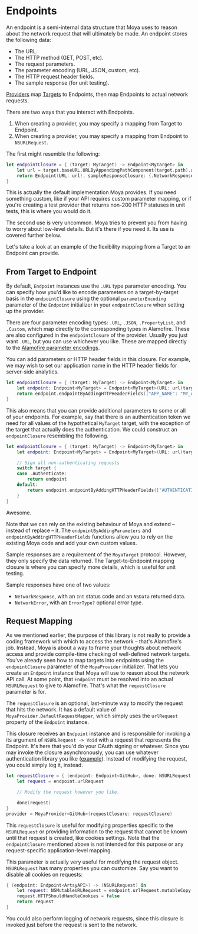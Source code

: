 Endpoints
=========

An endpoint is a semi-internal data structure that Moya uses to reason about 
the network request that will ultimately be made. An endpoint stores the 
following data:

- The URL.
- The HTTP method (GET, POST, etc).
- The request parameters.
- The parameter encoding (URL, JSON, custom, etc).
- The HTTP request header fields.
- The sample response (for unit testing).

[Providers](Providers.md) map [Targets](Targets.md) to Endpoints, then map
Endpoints to actual network requests. 

There are two ways that you interact with Endpoints. 

1. When creating a provider, you may specify a mapping from Target to Endpoint.
1. When creating a provider, you may specify a mapping from Endpoint to `NSURLRequest`. 

The first might resemble the following:

```swift
let endpointClosure = { (target: MyTarget) -> Endpoint<MyTarget> in
    let url = target.baseURL.URLByAppendingPathComponent(target.path).absoluteString
    return Endpoint(URL: url!, sampleResponseClosure: {.NetworkResponse(200, target.sampleData)}, method: target.method, parameters: target.parameters)
}
```

This is actually the default implementation Moya provides. If you need something 
custom, like if your API requires custom parameter mapping, or if you're 
creating a test provider that returns non-200 HTTP statuses in unit tests, this
is where you would do it. 

The second use is very uncommon. Moya tries to prevent you from having to worry
about low-level details. But it's there if you need it. Its use is covered 
further below.

Let's take a look at an example of the flexibility mapping from a Target to 
an Endpoint can provide. 

From Target to Endpoint 
-----------------------

By default, `Endpoint` instances use the `.URL` type parameter encoding. You
can specify how you'd like to encode parameters on a target-by-target basis in
the `endpointClosure` using the optional `parameterEncoding` parameter of the
`Endpoint` initializer in your `endpointClosure` when setting up the provider. 

There are four parameter encoding types: `.URL`, `.JSON`, `.PropertyList`, and
`.Custom`, which map directly to the corresponding types in Alamofire. These 
are also configured in the `endpointClosure` of the provider. Usually you just
want `.URL`, but you can use whichever you like. These are mapped directly to
the [Alamofire parameter encodings](https://github.com/Alamofire/Alamofire/blob/3d271dbbf12e104ab1373bff36c91c5ecbcc3890/Source/ParameterEncoding.swift#L47).

You can add parameters or HTTP header fields in this closure. For example, we 
may wish to set our application name in the HTTP header fields for server-side
analytics. 

```swift
let endpointClosure = { (target: MyTarget) -> Endpoint<MyTarget> in
    let endpoint: Endpoint<MyTarget> = Endpoint<MyTarget>(URL: url(target), sampleResponseClosure: {.NetworkResponse(200, target.sampleData)}, method: target.method, parameters: target.parameters)
    return endpoint.endpointByAddingHTTPHeaderFields(["APP_NAME": "MY_AWESOME_APP"])
}
```

This also means that you can provide additional parameters to some or all of 
your endpoints. For example, say that there is an authentication token we need
for  all values of the hypothetical `MyTarget` target, with the exception of the 
target that actually does the authentication. We could construct an 
`endpointClosure` resembling the following. 

```swift
let endpointClosure = { (target: MyTarget) -> Endpoint<MyTarget> in
    let endpoint: Endpoint<MyTarget> = Endpoint<MyTarget>(URL: url(target), sampleResponseClosure: {.NetworkResponse(200, target.sampleData)}, method: target.method, parameters: target.parameters)

    // Sign all non-authenticating requests
    switch target {
    case .Authenticate:
        return endpoint
    default:
        return endpoint.endpointByAddingHTTPHeaderFields(["AUTHENTICATION_TOKEN": GlobalAppStorage.authToken])
    }
}
```

Awesome. 

Note that we can rely on the existing behaviour of Moya and extend – instead
of replace – it. The `endpointByAddingParameters` and `endpointByAddingHTTPHeaderFields`
functions allow you to rely on the existing Moya code and add your own custom
values. 

Sample responses are a requirement of the `MoyaTarget` protocol. However, they
only specify the data returned. The Target-to-Endpoint mapping closure is where
you can specify more details, which is useful for unit testing. 

Sample responses have one of two values:

- `NetworkResponse`, with an `Int` status code and an `NSData` returned data.
- `NetworkError`, with an `ErrorType?` optional error type.

 
Request Mapping
---------------

As we mentioned earlier, the purpose of this library is not really to provide a
coding framework with which to access the network – that's Alamofire's job. 
Instead, Moya is about a way to frame your thoughts about network access and 
provide compile-time checking of well-defined network targets. You've already 
seen how to map targets into endpoints using the `endpointClosure` parameter
of the `MoyaProvider` initializer. That lets you create an `Endpoint` instance
that Moya will use to reason about the network API call. At some point, that
`Endpoint` must be resolved into an actual `NSURLRequest` to give to Alamofire. 
That's what the `requestClosure` parameter is for. 

The `requestClosure` is an optional, last-minute way to modify the request 
that hits the network. It has a default value of `MoyaProvider.DefaultRequestMapper`, 
which simply uses the `urlRequest` property of the `Endpoint` instance. 

This closure receives an `Endpoint` instance and is responsible for invoking a
its argument of `NSURLRequest -> Void` with a request that represents the Endpoint.
It's here that you'd do your OAuth signing or whatever. Since you may invoke the 
closure asynchronously, you can use whatever authentication library you like ([example](https://github.com/rheinfabrik/Heimdall.swift)). 
Instead of modifying the request, you could simply log it, instead.

```swift
let requestClosure = { (endpoint: Endpoint<GitHub>, done: NSURLRequest -> Void) in
    let request = endpoint.urlRequest

    // Modify the request however you like.

    done(request)
}
provider = MoyaProvider<GitHub>(requestClosure: requestClosure)
```

This `requestClosure` is useful for modifying properties specific to the `NSURLRequest` or providing information to the request that cannot be known until that request is created, like cookies settings. Note that the `endpointClosure` mentioned above is not intended for this purpose or any request-specific application-level mapping.

This parameter is actually very useful for modifying the request object. 
`NSURLRequest` has many properties you can customize. Say you want to disable 
all cookies on requests:

```swift
{ (endpoint: Endpoint<ArtsyAPI>) -> (NSURLRequest) in
    let request: NSMutableURLRequest = endpoint.urlRequest.mutableCopy() as NSMutableURLRequest
    request.HTTPShouldHandleCookies = false
    return request
}
```

You could also perform logging of network requests, since this closure is 
invoked just before the request is sent to the network. 
